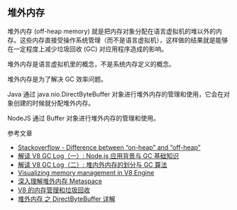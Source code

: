 ## 堆外内存

堆外内存 (off-heap memory) 就是把内存对象分配在语言虚拟机的堆以外的内存。这些内存直接受操作系统管理（而不是语言虚拟机），这样做的结果就是能够在一定程度上减少垃圾回收 (GC) 对应用程序造成的影响。

堆外内存是语言虚拟机里的概念，不是系统内存定义的概念。

堆外内存是为了解决 GC 效率问题。

Java 通过 java.nio.DirectByteBuffer 对象进行堆外内存的管理和使用，它会在对象创建的时候就分配堆外内存。

NodeJS 通过 Buffer 对象进行堆外内存的管理和使用。

参考文章

- [Stackoverflow - Difference between “on-heap” and “off-heap”](https://stackoverflow.com/questions/6091615/difference-between-on-heap-and-off-heap)
- [解读 V8 GC Log（一）: Node.js 应用背景与 GC 基础知识](https://developer.aliyun.com/article/592878)
- [解读 V8 GC Log（二）: 堆内外内存的划分与 GC 算法](https://developer.aliyun.com/article/592880)
- [Visualizing memory management in V8 Engine](https://deepu.tech/memory-management-in-v8/)
- [深入理解堆外内存 Metaspace](https://www.javadoop.com/post/metaspace)
- [V8 的内存管理和垃圾回收](https://juejin.im/post/6854573218708078605)
- [堆外内存 之 DirectByteBuffer 详解](https://www.jianshu.com/p/007052ee3773)
